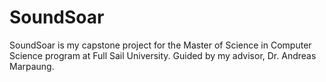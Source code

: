 # SoundSoar
SoundSoar is my capstone project for the Master of Science in Computer Science program at Full Sail University. Guided by my advisor, Dr. Andreas Marpaung.
